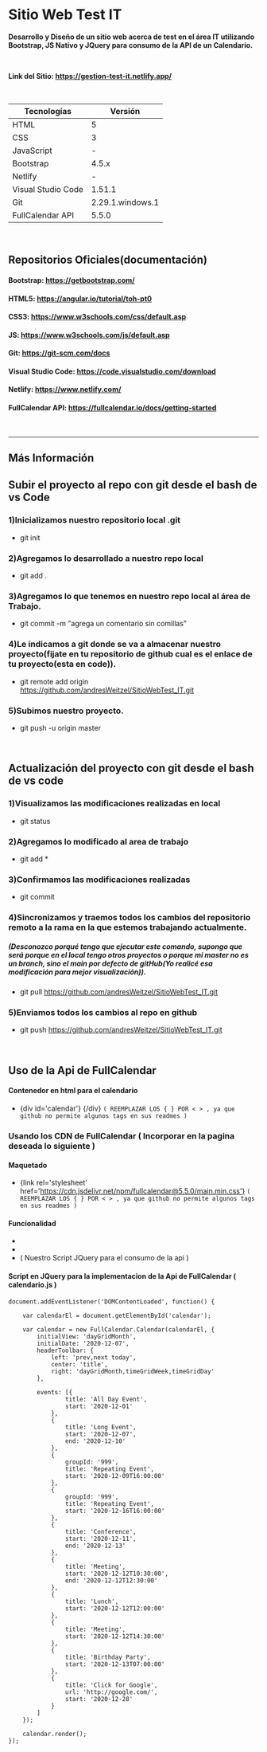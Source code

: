 # Sitio Web Test IT

**Desarrollo y Diseño de un sitio web acerca de test en el área IT utilizando Bootstrap, JS Nativo y JQuery para consumo de la API de un Calendario.**

</br>

**Link del Sitio: https://gestion-test-it.netlify.app/**

</br>

| Tecnologías | Versión |
| ------------- | ------------- |
| HTML |   5 |
| CSS | 3  |
| JavaScript | -  |
| Bootstrap | 4.5.x  |
| Netlify | -  |
| Visual Studio Code | 1.51.1 |
| Git | 2.29.1.windows.1  |
| FullCalendar API | 5.5.0  |

</br>

## Repositorios Oficiales(documentación)

#### Bootstrap:   https://getbootstrap.com/
#### HTML5:     https://angular.io/tutorial/toh-pt0
#### CSS3:         https://www.w3schools.com/css/default.asp
#### JS:        https://www.w3schools.com/js/default.asp
#### Git:         https://git-scm.com/docs
#### Visual Studio Code:        https://code.visualstudio.com/download
#### Netlify:          https://www.netlify.com/
#### FullCalendar API: https://fullcalendar.io/docs/getting-started

</br>

<hr>

## Más Información


## Subir el proyecto al repo con git desde el bash de vs Code 

### 1)Inicializamos nuestro repositorio local .git
* git init

### 2)Agregamos lo desarrollado a nuestro repo local
* git add .

### 3)Agregamos lo que tenemos en nuestro repo local al área de Trabajo.
* git commit -m "agrega un comentario sin comillas"

### 4)Le indicamos a git donde se va a almacenar nuestro proyecto(fijate en tu repositorio de github cual es el enlace de tu proyecto(esta en code)).
* git remote add origin https://github.com/andresWeitzel/SitioWebTest_IT.git

### 5)Subimos nuestro proyecto.
* git push -u origin master


</br>


## Actualización del proyecto con git desde el bash de vs code

### 1)Visualizamos las modificaciones realizadas en local
* git status

### 2)Agregamos lo modificado al area de trabajo
* git add *

### 3)Confirmamos las modificaciones realizadas
* git commit

### 4)Sincronizamos y traemos todos los cambios del repositorio remoto a la rama en la que estemos trabajando actualmente.
##### (Desconozco porqué tengo que ejecutar este comando, supongo que será porque en el local tengo otros proyectos o porque mi master no es un branch, sino el main por defecto de gitHub(Yo realicé esa modificación para mejor visualización)).
* git pull https://github.com/andresWeitzel/SitioWebTest_IT.git

### 5)Enviamos todos los cambios al repo en github
* git push https://github.com/andresWeitzel/SitioWebTest_IT.git

</br>

## Uso de la Api de FullCalendar

#### Contenedor en html para el calendario
* {div id='calendar'} {/div} ```( REEMPLAZAR LOS { } POR < > , ya que github no permite algunos tags en sus readmes )```

### Usando los CDN de FullCalendar ( Incorporar en la pagina deseada lo siguiente )

#### Maquetado
* {link rel='stylesheet' href='https://cdn.jsdelivr.net/npm/fullcalendar@5.5.0/main.min.css'} ```( REEMPLAZAR LOS { } POR < > , ya que github no permite algunos tags en sus readmes )```

#### Funcionalidad
*  <script type='text/javascript' src='https://cdn.jsdelivr.net/npm/fullcalendar@5.5.0/main.min.js'></script>
*  <script type='text/javascript' src='https://cdn.jsdelivr.net/npm/fullcalendar@5.5.0/locales-all.min.js'></script>
*  <script type="text/javascript" src="../js/utilidades/calendario.js"></script> ( Nuestro Script JQuery para el consumo de la api )


#### Script en JQuery para la implementacion de la Api de FullCalendar ( calendario.js )
```
document.addEventListener('DOMContentLoaded', function() {

    var calendarEl = document.getElementById('calendar');

    var calendar = new FullCalendar.Calendar(calendarEl, {
        initialView: 'dayGridMonth',
        initialDate: '2020-12-07',
        headerToolbar: {
            left: 'prev,next today',
            center: 'title',
            right: 'dayGridMonth,timeGridWeek,timeGridDay'
        },

        events: [{
                title: 'All Day Event',
                start: '2020-12-01'
            },
            {
                title: 'Long Event',
                start: '2020-12-07',
                end: '2020-12-10'
            },
            {
                groupId: '999',
                title: 'Repeating Event',
                start: '2020-12-09T16:00:00'
            },
            {
                groupId: '999',
                title: 'Repeating Event',
                start: '2020-12-16T16:00:00'
            },
            {
                title: 'Conference',
                start: '2020-12-11',
                end: '2020-12-13'
            },
            {
                title: 'Meeting',
                start: '2020-12-12T10:30:00',
                end: '2020-12-12T12:30:00'
            },
            {
                title: 'Lunch',
                start: '2020-12-12T12:00:00'
            },
            {
                title: 'Meeting',
                start: '2020-12-12T14:30:00'
            },
            {
                title: 'Birthday Party',
                start: '2020-12-13T07:00:00'
            },
            {
                title: 'Click for Google',
                url: 'http://google.com/',
                start: '2020-12-28'
            }
        ]
    });

    calendar.render();
});

```
